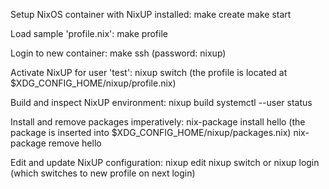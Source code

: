 Setup NixOS container with NixUP installed:
  make create
  make start

Load sample 'profile.nix':
  make profile

Login to new container:
  make ssh   (password: nixup)

Activate NixUP for user 'test':
  nixup switch
    (the profile is located at $XDG_CONFIG_HOME/nixup/profile.nix)

Build and inspect NixUP environment:
  nixup build
  systemctl --user status

Install and remove packages imperatively:
  nix-package install hello
    (the package is inserted into $XDG_CONFIG_HOME/nixup/packages.nix)
  nix-package remove hello

Edit and update NixUP configuration:
  nixup edit
  nixup switch
    or
  nixup login    (which switches to new profile on next login)
